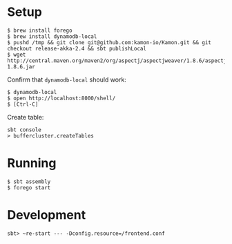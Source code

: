 # Setup

```
$ brew install forego
$ brew install dynamodb-local
$ pushd /tmp && git clone git@github.com:kamon-io/Kamon.git && git checkout release-akka-2.4 && sbt publishLocal
$ wget http://central.maven.org/maven2/org/aspectj/aspectjweaver/1.8.6/aspectjweaver-1.8.6.jar
```

Confirm that `dynamodb-local` should work:

```
$ dynamodb-local
$ open http://localhost:8000/shell/
$ [Ctrl-C]
```

Create table:

```
sbt console
> buffercluster.createTables
```


# Running

```
$ sbt assembly
$ forego start
```

# Development

```
sbt> ~re-start --- -Dconfig.resource=/frontend.conf
```
